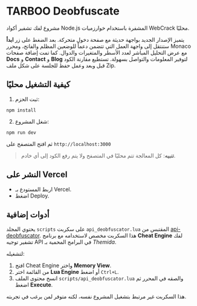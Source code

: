 # TARBOO Deobfuscate

مشروع لفك تشفير أكواد Node.js المشفرة باستخدام خوارزميات WebCrack محليًا.

يتميز الإصدار الجديد بواجهة حديثة مع صفحة دخول متحركة.
بعد الضغط على زر **ابدأ** ستنتقل إلى واجهة العمل التي تتضمن دعماً للوضعين المظلم والفاتح،
ومحرر Monaco مع عرض التحليل المباشر لعدد الأسطر والمتغيرات والدوال.
كما تمت إضافة صفحات **Docs** و **Contact** و **Blog** لتوفير المعلومات والتواصل بسهولة.
تستطيع مقارنة الكود قبل وبعد وعمل حفظ للجلسة على شكل ملف Zip.

## كيفية التشغيل محليًا

1. ثبت الحزم:

```
npm install
```

2. شغل المشروع:

```
npm run dev
```

ثم افتح المتصفح على `http://localhost:3000`

> **تنبيه**: كل المعالجة تتم محليًا في المتصفح ولا يتم رفع الكود إلى أي خادم.

## النشر على Vercel

- اربط المستودع بـ Vercel.
- اضغط Deploy.

## أدوات إضافية

يحتوي المجلد `scripts` على سكربت `api_deobfuscator.lua` المقتبس من [api-deobfuscator](https://github.com/push0ebp/api-deobfuscator). هذا السكربت مخصص لاستخدامه مع برنامج **Cheat Engine** لفك تشفير توجيه API في البرامج المحمية بـ _Themida_.

لتشغيله:

1. افتح Cheat Engine واختر **Memory View**.
2. من القائمة اختر **Lua Engine** أو اضغط `Ctrl+L`.
3. انسخ محتوى الملف `scripts/api_deobfuscator.lua` والصقه في المحرر ثم اضغط **Execute**.

هذا السكربت غير مرتبط بتشغيل المشروع نفسه، لكنه متوفر لمن يرغب في تجربته.

